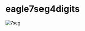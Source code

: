 # eagle7seg4digits

![7seg](https://cloud.githubusercontent.com/assets/1234874/12074446/32a7415e-b198-11e5-8589-f8d714200a3b.png)


